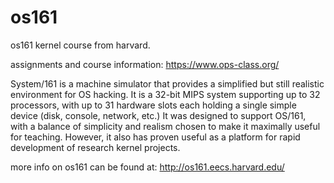 # os161
os161 kernel course from harvard. 

assignments and course information:  https://www.ops-class.org/

System/161 is a machine simulator that provides a simplified but still realistic environment for OS hacking. 
It is a 32-bit MIPS system supporting up to 32 processors, with up to 31 hardware slots each holding a single simple device 
(disk, console, network, etc.) It was designed to support OS/161, with a balance of simplicity and realism chosen to make it 
maximally useful for teaching. However, it also has proven useful as a platform for rapid development of research kernel 
projects.

more info on os161 can be found at: <http://os161.eecs.harvard.edu/>
